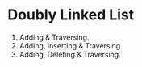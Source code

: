 # Doubly Linked List

1. Adding & Traversing.
2. Adding, Inserting & Traversing.
3. Adding, Deleting & Traversing.